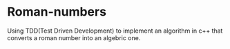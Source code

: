 # Roman-numbers
Using TDD(Test Driven Development) to implement an algorithm in c++ that converts a roman number into an algebric one.

